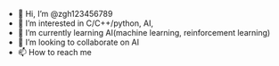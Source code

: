 - 👋 Hi, I’m @zgh123456789
- 👀 I’m interested in C/C++/python, AI,
- 🌱 I’m currently learning AI(machine learning, reinforcement learning)
- 💞️ I’m looking to collaborate on AI
- 📫 How to reach me 

<!---
zgh123456789/zgh123456789 is a ✨ special ✨ repository because its `README.md` (this file) appears on your GitHub profile.
You can click the Preview link to take a look at your changes.
--->
